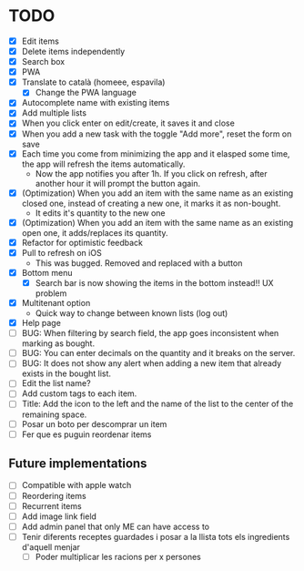 # TODO

- [x] Edit items
- [x] Delete items independently
- [x] Search box
- [x] PWA
- [x] Translate to català (homeee, espavila)
  - [x] Change the PWA language
- [x] Autocomplete name with existing items
- [x] Add multiple lists
- [x] When you click enter on edit/create, it saves it and close
- [x] When you add a new task with the toggle "Add more", reset the form on save
- [x] Each time you come from minimizing the app and it elasped some time, the app will refresh the items automatically.
  - Now the app notifies you after 1h. If you click on refresh, after another hour it will prompt the button again.
- [x] (Optimization) When you add an item with the same name as an existing closed one, instead of creating a new one, it marks it as non-bought.
  - It edits it's quantity to the new one
- [x] (Optimization) When you add an item with the same name as an existing open one, it adds/replaces its quantity.
- [x] Refactor for optimistic feedback
- [x] Pull to refresh on iOS
  - This was bugged. Removed and replaced with a button
- [x] Bottom menu
  - [x] Search bar is now showing the items in the bottom instead!! UX problem
- [x] Multitenant option
  - Quick way to change between known lists (log out)
- [x] Help page
- [ ] BUG: When filtering by search field, the app goes inconsistent when marking as bought.
- [ ] BUG: You can enter decimals on the quantity and it breaks on the server.
- [ ] BUG: It does not show any alert when adding a new item that already exists in the bought list.
- [ ] Edit the list name?
- [ ] Add custom tags to each item.
- [ ] Title: Add the icon to the left and the name of the list to the center of the remaining space.
- [ ] Posar un boto per descomprar un item
- [ ] Fer que es puguin reordenar items

## Future implementations

- [ ] Compatible with apple watch
- [ ] Reordering items
- [ ] Recurrent items
- [ ] Add image link field
- [ ] Add admin panel that only ME can have access to
- [ ] Tenir diferents receptes guardades i posar a la llista tots els ingredients d'aquell menjar
  - [ ] Poder multiplicar les racions per x persones
